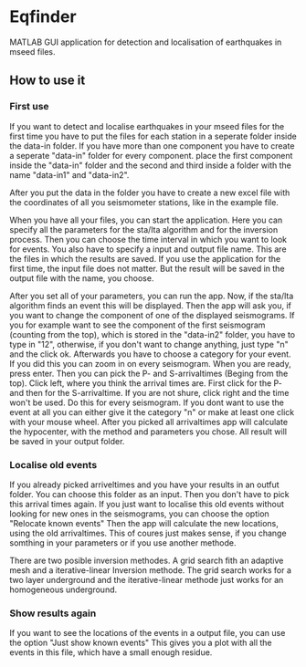 # Eqfinder
MATLAB GUI application for detection and localisation of earthquakes in mseed files.
## How to use it
### First use
If you want to detect and localise earthquakes in your mseed files for the first time you have to put the files for each station in a seperate folder inside the data-in folder. 
If you have more than one component you have to create a seperate "data-in" folder for every component. place the first component inside the "data-in" folder and the second and third
inside a folder with the name "data-in1" and "data-in2". 

After you put the data in the folder you have to create a new excel file with the coordinates of all you seismometer stations, like in the example file.

When you have all your files, you can start the application. Here you can specify all the parameters for the sta/lta algorithm and for the inversion process. Then you can choose 
the time interval in which you want to look for events. You also have to specify a input and output file name. This are the files in which the results are saved. If you use the application 
for the first time, the input file does not matter. But the result will be saved in the output file with the name, you choose. 

After you set all of your parameters, you can run the app. Now, if the sta/lta algorithm finds an event this will be displayed. Then the app will ask you, if you want to change 
the component of one of the displayed seismograms. If you for example want to see the component of the first seismogram (counting from the top), which is stored in the "data-in2" 
folder, you have to type in "12", otherwise, if you don't want to change anything, just type "n" and the click ok. Afterwards you have to choose a category for your event. If you did 
this you can zoom in on every seismogram. When you are ready, press enter. Then you can pick the P- and S-arrivaltimes (Beging from the top). Click left, where you think the arrival times are.
First click for the P- and then for the S-arrivaltime. If you are not shure, click right and the time won't be used. Do this for every seismogram. If you dont want to use the event at all
you can either give it the category "n" or make at least one click with your mouse wheel. After you picked all arrivaltimes app will calculate the hypocenter, with the method and parameters 
you chose. All result will be saved in your output folder.
### Localise old events
If you already picked arriveltimes and you have your results in an outfut folder. You can choose this folder as an input. Then you don't have to pick this arrival times again.
If you just want to localise this old events without looking for new ones in the seismograms, you can choose the option "Relocate known events" Then the app will calculate the new 
locations, using the old arrivaltimes. This of coures just makes sense, if you change somthing in your parameters or if you use another methode. 

There are two posible inversion methodes. A grid search fith an adaptive mesh and a iterative-linear Inversion methode. The grid search works for a two layer underground and the 
iterative-linear methode just works for an homogeneous underground.
### Show results again
If you want to see the locations of the events in a output file, you can use the option "Just show known events" This gives you a plot with all the events in this file, which have 
a small enough residue. 
